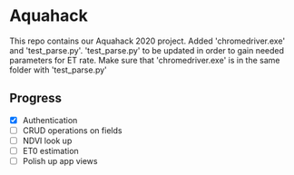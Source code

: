 # Aquahack

This repo contains our Aquahack 2020 project.
Added 'chromedriver.exe' and 'test_parse.py'. 'test_parse.py' to be updated in order to gain needed parameters for ET rate. Make sure that 'chromedriver.exe' is in the same folder with 'test_parse.py'

## Progress

- [x] Authentication
- [ ] CRUD operations on fields
- [ ] NDVI look up
- [ ] ET0 estimation
- [ ] Polish up app views
